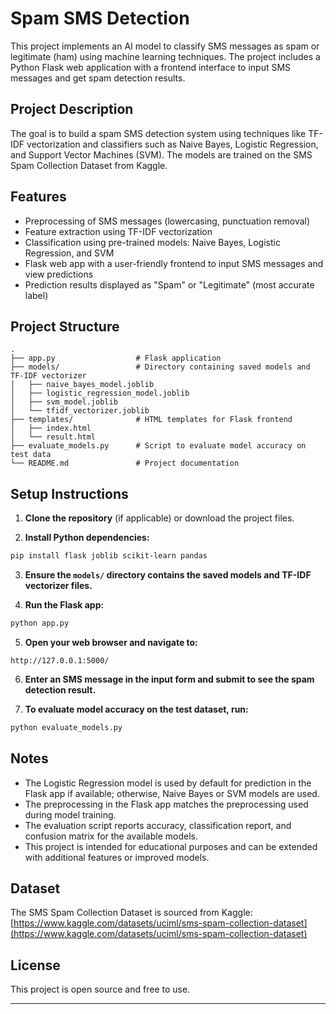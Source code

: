 # Spam SMS Detection

This project implements an AI model to classify SMS messages as spam or legitimate (ham) using machine learning techniques. The project includes a Python Flask web application with a frontend interface to input SMS messages and get spam detection results.

## Project Description

The goal is to build a spam SMS detection system using techniques like TF-IDF vectorization and classifiers such as Naive Bayes, Logistic Regression, and Support Vector Machines (SVM). The models are trained on the SMS Spam Collection Dataset from Kaggle.

## Features

- Preprocessing of SMS messages (lowercasing, punctuation removal)
- Feature extraction using TF-IDF vectorization
- Classification using pre-trained models: Naive Bayes, Logistic Regression, and SVM
- Flask web app with a user-friendly frontend to input SMS messages and view predictions
- Prediction results displayed as "Spam" or "Legitimate" (most accurate label)

## Project Structure

```
.
├── app.py                  # Flask application
├── models/                 # Directory containing saved models and TF-IDF vectorizer
│   ├── naive_bayes_model.joblib
│   ├── logistic_regression_model.joblib
│   ├── svm_model.joblib
│   └── tfidf_vectorizer.joblib
├── templates/              # HTML templates for Flask frontend
│   ├── index.html
│   └── result.html
├── evaluate_models.py      # Script to evaluate model accuracy on test data
└── README.md               # Project documentation
```

## Setup Instructions

1. **Clone the repository** (if applicable) or download the project files.

2. **Install Python dependencies:**

```bash
pip install flask joblib scikit-learn pandas
```

3. **Ensure the `models/` directory contains the saved models and TF-IDF vectorizer files.**

4. **Run the Flask app:**

```bash
python app.py
```

5. **Open your web browser and navigate to:**

```
http://127.0.0.1:5000/
```

6. **Enter an SMS message in the input form and submit to see the spam detection result.**

7. **To evaluate model accuracy on the test dataset, run:**

```bash
python evaluate_models.py
```

## Notes

- The Logistic Regression model is used by default for prediction in the Flask app if available; otherwise, Naive Bayes or SVM models are used.
- The preprocessing in the Flask app matches the preprocessing used during model training.
- The evaluation script reports accuracy, classification report, and confusion matrix for the available models.
- This project is intended for educational purposes and can be extended with additional features or improved models.

## Dataset

The SMS Spam Collection Dataset is sourced from Kaggle: [https://www.kaggle.com/datasets/uciml/sms-spam-collection-dataset](https://www.kaggle.com/datasets/uciml/sms-spam-collection-dataset)

## License

This project is open source and free to use.

---
